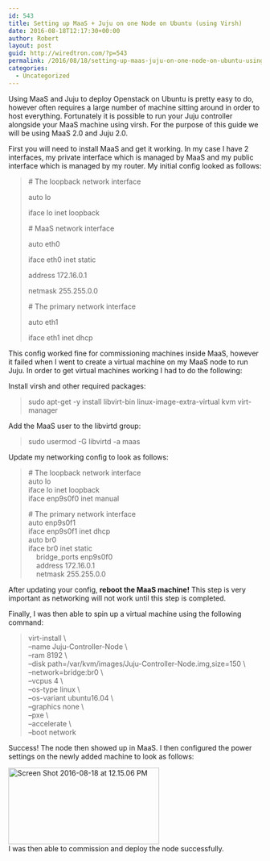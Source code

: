 ```yaml
---
id: 543
title: Setting up MaaS + Juju on one Node on Ubuntu (using Virsh)
date: 2016-08-18T12:17:30+00:00
author: Robert
layout: post
guid: http://wiredtron.com/?p=543
permalink: /2016/08/18/setting-up-maas-juju-on-one-node-on-ubuntu-using-virsh/
categories:
  - Uncategorized
---
```

Using MaaS and Juju to deploy Openstack on Ubuntu is pretty easy to do, however often requires a large number of machine sitting around in order to host everything. Fortunately it is possible to run your Juju controller alongside your MaaS machine using virsh. For the purpose of this guide we will be using MaaS 2.0 and Juju 2.0.

First you will need to install MaaS and get it working. In my case I have 2 interfaces, my private interface which is managed by MaaS and my public interface which is managed by my router. My initial config looked as follows:

> \# The loopback network interface
>
> auto lo
>
> iface lo inet loopback
>
> \# MaaS network interface
>
> auto eth0
>
> iface eth0 inet static
>
> address 172.16.0.1
>
> netmask 255.255.0.0
>
> \# The primary network interface
>
> auto eth1
>
> iface eth1 inet dhcp

This config worked fine for commissioning machines inside MaaS, however it failed when I went to create a virtual machine on my MaaS node to run Juju. In order to get virtual machines working I had to do the following:

Install virsh and other required packages:

> <p class="p1">
>   <span class="s1">sudo apt-get -y </span><span class="s2">install</span><span class="s1"> libvirt-bin </span><span class="s1">linux-image-extra-virtual </span><span class="s1">kvm virt-manager</span>
> </p>

<p class="p1">
  Add the MaaS user to the libvirtd group:
</p>

> <p class="p1">
>   <span class="s1">sudo </span><span class="s2">usermod</span><span class="s1"> -G libvirtd -a maas</span>
> </p>

<p class="p1">
  Update my networking config to look as follows:
</p>

> <p class="p1">
>   <span class="s1"># The loopback network interface<br /> </span><span class="s1">auto lo<br /> </span><span class="s1">iface lo inet loopback<br /> </span><span class="s1">iface enp9s0f0 inet manual</span>
> </p>
>
> <p class="p1">
>   <span class="s1"># The primary network interface<br /> </span><span class="s1">auto enp9s0f1<br /> </span><span class="s1">iface enp9s0f1 inet dhcp<br /> </span><span class="s1">auto br0<br /> </span><span class="s1">iface br0 inet static<br /> </span><span class="s1"><span class="Apple-converted-space">    </span>bridge_ports enp9s0f0<br /> </span><span class="s1"><span class="Apple-converted-space">    </span>address 172.16.0.1<br /> </span><span class="s1"><span class="Apple-converted-space">    </span>netmask 255.255.0.0</span>
> </p>

<p class="p1">
  After updating your config, <strong>reboot the MaaS machine!</strong> This step is very important as networking will not work until this step is completed.
</p>

<p class="p1">
  Finally, I was then able to spin up a virtual machine using the following command:
</p>

> <p class="p1">
>   virt-install \<br /> &#8211;name Juju-Controller-Node \<br /> &#8211;ram 8192 \<br /> &#8211;disk path=/var/kvm/images/Juju-Controller-Node.img,size=150 \<br /> &#8211;network=bridge:br0 \<br /> &#8211;vcpus 4 \<br /> &#8211;os-type linux \<br /> &#8211;os-variant ubuntu16.04 \<br /> &#8211;graphics none \<br /> &#8211;pxe \<br /> &#8211;accelerate \<br /> &#8211;boot network
> </p>

<p class="p1">
  Success! The node then showed up in MaaS. I then configured the power settings on the newly added machine to look as follows:
</p>

<p class="p1">
  <a href="http://wiredtron.com/2016/08/18/setting-up-maas-juju-on-one-node-on-ubuntu-using-virsh/screen-shot-2016-08-18-at-12-15-06-pm/" rel="attachment wp-att-544"><img class="size-medium wp-image-544 alignnone" src="http://wiredtron.com/wp-content/uploads/2016/08/Screen-Shot-2016-08-18-at-12.15.06-PM-300x152.png" alt="Screen Shot 2016-08-18 at 12.15.06 PM" width="300" height="152" srcset="https://wiredtron.com/wp-content/uploads/2016/08/Screen-Shot-2016-08-18-at-12.15.06-PM-300x152.png 300w, https://wiredtron.com/wp-content/uploads/2016/08/Screen-Shot-2016-08-18-at-12.15.06-PM-768x388.png 768w, https://wiredtron.com/wp-content/uploads/2016/08/Screen-Shot-2016-08-18-at-12.15.06-PM-1024x518.png 1024w, https://wiredtron.com/wp-content/uploads/2016/08/Screen-Shot-2016-08-18-at-12.15.06-PM.png 1116w" sizes="(max-width: 300px) 100vw, 300px" /><br /> </a>I was then able to commission and deploy the node successfully.
</p>
